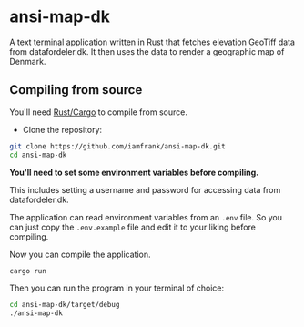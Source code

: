 # ansi-map-dk

A text terminal application written in Rust that fetches elevation GeoTiff data from datafordeler.dk. 
It then uses the data to render a geographic map of Denmark.

## Compiling from source

You'll need [Rust/Cargo](https://www.rust-lang.org/learn/get-started) to compile from source.

* Clone the repository:
```sh
git clone https://github.com/iamfrank/ansi-map-dk.git
cd ansi-map-dk
```

**You'll need to set some environment variables before compiling.**

This includes setting a username and password for accessing data from datafordeler.dk.

The application can read environment variables from an `.env` file. So you can just copy the `.env.example` file and edit it to your liking before compiling.

Now you can compile the application.
```sh
cargo run
```

Then you can run the program in your terminal of choice:
```sh
cd ansi-map-dk/target/debug
./ansi-map-dk
```
